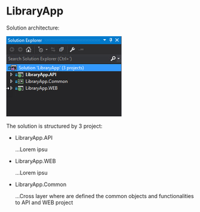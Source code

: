 # LibraryApp

Solution architecture: 

![](./docs/images/solution_architecture.jpg)

The solution is structured by 3 project:

* LibraryApp.API 

	...Lorem ipsu
	
+ LibraryApp.WEB

	...Lorem ipsu
	
- LibraryApp.Common

	...Cross layer where are defined the common objects and functionalities to API and WEB project